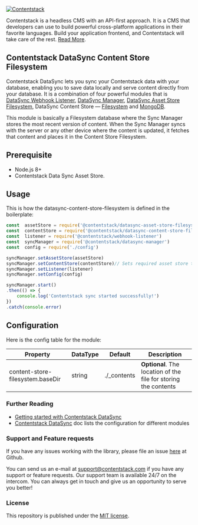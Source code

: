 
[![Contentstack](https://www.contentstack.com/docs/static/images/contentstack.png)](https://www.contentstack.com/)

  

Contentstack is a headless CMS with an API-first approach. It is a CMS that developers can use to build powerful cross-platform applications in their favorite languages. Build your application frontend, and Contentstack will take care of the rest. [Read More](https://www.contentstack.com/).

  
  
  
  

  
  

## Contentstack DataSync Content Store Filesystem

  Contentstack DataSync lets you sync your Contentstack data with your database, enabling you to save data locally and serve content directly from your database. It is a combination of four powerful modules that is [DataSync Webhook Listener](https://github.com/contentstack/webhook-listener), [DataSync Manager](https://github.com/contentstack/datasync-manager), [DataSync Asset Store Filesystem](https://github.com/contentstack/datasync-asset-store-filesystem), DataSync Content Store — [Filesystem](https://github.com/contentstack/datasync-content-store-filesystem) and [MongoDB](https://github.com/contentstack/datasync-content-store-mongodb).

This module is basically a Filesystem database where the Sync Manager stores the most recent version of content. When the Sync Manager syncs with the server or any other device where the content is updated, it fetches that content and places it in the Content Store Filesystem.

  

## Prerequisite

 - Node.js 8+  
 - Contentstack Data Sync Asset Store.

  

## Usage
This is how the datasync-content-store-filesystem is defined in the boilerplate:

```js
const  assetStore = require('@contentstack/datasync-asset-store-filesystem')
const  contentStore = require('@contentstack/datasync-content-store-filesystem')// <<--
const  listener = require('@contentstack/webhook-listener')
const  syncManager = require('@contentstack/datasync-manager')
const  config = require('./config')

syncManager.setAssetStore(assetStore) 
syncManager.setContentStore(contentStore)// Sets required asset store to sync manager.
syncManager.setListener(listener)
syncManager.setConfig(config)

syncManager.start()
.then(() => {
	console.log('Contentstack sync started successfully!')
})
.catch(console.error)

```

  

## Configuration

  

Here is the config table for the module:

  

|Property | DataType|Default|Description
|--|--|--|--|
| content-store-filesystem.baseDir|string |./_contents |**Optional**. The location of the file for storing the contents|

  
  
  

  


  

### Further Reading

-  [Getting started with Contentstack DataSync](https://www.contentstack.com/docs/guide/synchronization/contentstack-datasync)
-  [Contentstack DataSync](https://www.contentstack.com/docs/guide/synchronization/contentstack-datasync/configuration-files-for-contentstack-datasync) doc lists the configuration for different modules

  

### Support and Feature requests

  

If you have any issues working with the library, please file an issue [here](https://github.com/contentstack/datasync-content-store-filesystem/issues) at Github.

  

You can send us an e-mail at [support@contentstack.com](mailto:support@contentstack.com) if you have any support or feature requests. Our support team is available 24/7 on the intercom. You can always get in touch and give us an opportunity to serve you better!

  

### License
This repository is published under the [MIT license](LICENSE).